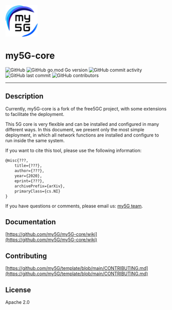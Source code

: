 <img width="20%" src="docs/media/img/my5g-logo.png" alt="my5g-core"/>

# my5G-core

![GitHub](https://img.shields.io/github/license/my5G/my5G-core?color=blue) 
![GitHub go.mod Go version](https://img.shields.io/github/go-mod/go-version/my5G/my5G-core) ![GitHub commit activity](https://img.shields.io/github/commit-activity/y/my5G/my5G-core) 
![GitHub last commit](https://img.shields.io/github/last-commit/my5G/my5G-core)
![GitHub contributors](https://img.shields.io/github/contributors/my5G/my5G-core)

----
## Description

Currently, my5G-core is a fork of the free5GC project, with some extensions to facilitate the deployment.

This 5G core is very flexible and can be installed and configured in many different ways. In this document, we present only the most simple deployment, in which all network functions are installed and configure to run inside the same system.

If you want to cite this tool, please use the following information:
```
@misc{???,
    title={???},
    author={???},
    year={2020},
    eprint={???},
    archivePrefix={arXiv},
    primaryClass={cs.NI}
}
```
If you have questions or comments, please email us: [my5G team](mailto:my5G.initiative@gmail.com). 

## Documentation

[https://github.com/my5G/my5G-core/wiki](https://github.com/my5G/my5G-core/wiki)

## Contributing

[https://github.com/my5G/template/blob/main/CONTRIBUTING.md](https://github.com/my5G/template/blob/main/CONTRIBUTING.md)

## License

Apache 2.0
